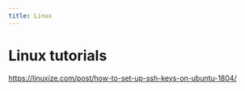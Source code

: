 ```yaml
---
title: Linux
---
```


# Linux tutorials

https://linuxize.com/post/how-to-set-up-ssh-keys-on-ubuntu-1804/
